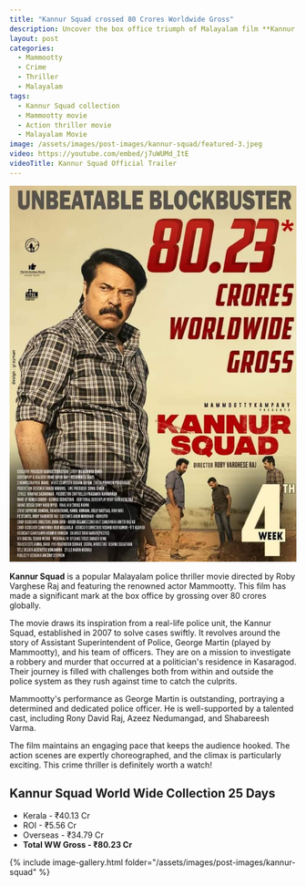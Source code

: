 ```yaml
---
title: "Kannur Squad crossed 80 Crores Worldwide Gross"
description: Uncover the box office triumph of Malayalam film **Kannur Squad** with Mammootty, crossing 80 crores globally.
layout: post
categories:
  - Mammootty
  - Crime
  - Thriller
  - Malayalam
tags:
  - Kannur Squad collection
  - Mammootty movie
  - Action thriller movie
  - Malayalam Movie
image: /assets/images/post-images/kannur-squad/featured-3.jpeg
video: https://youtube.com/embed/j7uWUMd_ItE
videoTitle: Kannur Squad Official Trailer
---
```


![Kannur Squad featured image](/assets/images/post-images/kannur-squad/featured-3.jpeg)

**Kannur Squad** is a popular Malayalam police thriller movie directed by Roby Varghese Raj and featuring the renowned actor Mammootty. This film has made a significant mark at the box office by grossing over 80 crores globally.

The movie draws its inspiration from a real-life police unit, the Kannur Squad, established in 2007 to solve cases swiftly. It revolves around the story of Assistant Superintendent of Police, George Martin (played by Mammootty), and his team of officers. They are on a mission to investigate a robbery and murder that occurred at a politician's residence in Kasaragod. Their journey is filled with challenges both from within and outside the police system as they rush against time to catch the culprits.

Mammootty's performance as George Martin is outstanding, portraying a determined and dedicated police officer. He is well-supported by a talented cast, including Rony David Raj, Azeez Nedumangad, and Shabareesh Varma.

The film maintains an engaging pace that keeps the audience hooked. The action scenes are expertly choreographed, and the climax is particularly exciting. This crime thriller is definitely worth a watch!

## Kannur Squad World Wide Collection 25 Days

- Kerala - ₹40.13 Cr
- ROI - ₹5.56 Cr
- Overseas - ₹34.79 Cr
- **Total WW Gross  - ₹80.23 Cr** 

{% include image-gallery.html folder="/assets/images/post-images/kannur-squad" %}
